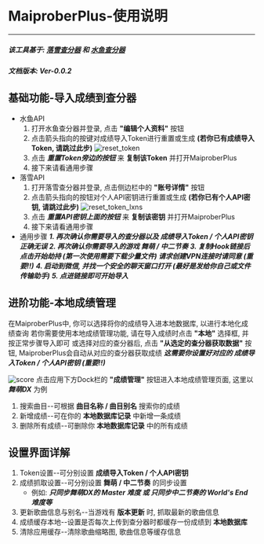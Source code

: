 # MaiproberPlus-使用说明
---

##### 该工具基于: [落雪查分器](https://github.com/Lxns-Network/maimai-prober-frontend) 和 [水鱼查分器](https://www.diving-fish.com/maimaidx/prober/)
##### 文档版本: Ver-0.0.2

## 基础功能-导入成绩到查分器

- 水鱼API
    1. 打开水鱼查分器并登录, 点击 **"编辑个人资料"** 按钮
    2. 点击箭头指向的按键对成绩导入Token进行重置或生成 **(若你已有成绩导入Token, 请跳过此步)**
    ![reset_token](https://github.com/user-attachments/assets/75e2bc15-a874-4981-af75-5efb28bb24df)
    4. 点击 ***重置Token旁边的按钮*** 来 **复制该Token** 并打开MaiproberPlus
    5. 接下来请看通用步骤
- 落雪API
    1. 打开落雪查分器并登录, 点击侧边栏中的 **"账号详情"** 按钮
    2. 点击箭头指向的按钮对个人API密钥进行重置或生成 **(若你已有个人API密钥, 请跳过此步)**
    ![reset_token_lxns](https://github.com/user-attachments/assets/1749f9a7-ac73-4b4d-86be-97f7acbc7f12)
    3. 点击 ***重置API密钥上面的按钮*** 来 **复制该密钥** 并打开MaiproberPlus
    4. 接下来请看通用步骤
- 通用步骤
***1. 再次确认你需要导入的查分器以及 成绩导入Token / 个人API密钥 正确无误***
***2. 再次确认你需要导入的游戏 舞萌 / 中二节奏***
***3. 复制Hook链接后点击开始劫持 (第一次使用需要下载少量文件) 请求创建VPN连接时请同意 (重要!!)***
***4. 启动到微信, 并找一个安全的聊天窗口打开 (最好是发给你自己或文件传输助手)***
***5. 点进链接即可开始导入***

## 进阶功能-本地成绩管理

在MaiproberPlus中, 你可以选择将你的成绩导入进本地数据库, 以进行本地化成绩查询
若你需要使用本地成绩管理功能, 请在导入成绩时点击 **"本地"** 选择框, 并按正常步骤导入即可
或选择对应的查分器后, 点击 **"从选定的查分器获取数据"** 按钮, MaiproberPlus会自动从对应的查分器获取成绩
***这需要你设置好对应的 成绩导入Token / 个人API密钥 (重要!!)***

![score](https://github.com/user-attachments/assets/4e8da447-7d0f-48f7-9669-80cf6bce00f3)
点击应用下方Dock栏的 **"成绩管理"** 按钮进入本地成绩管理页面, 这里以 ***舞萌DX*** 为例
1. 搜索曲目--可根据 **曲目名称 / 曲目别名** 搜索你的成绩
2. 新增成绩--可在你的 **本地数据库记录** 中新增一条成绩
3. 删除所有成绩--可删除你 **本地数据库记录** 中的所有成绩<br>

## 设置界面详解

1. Token设置--可分别设置 **成绩导入Token / 个人API密钥**
2. 成绩抓取设置--可分别设置 **舞萌 / 中二节奏** 的同步设置
    - 例如: ***只同步舞萌DX的 Master 难度 或 只同步中二节奏的 World's End 难度等***
3. 更新歌曲信息与别名--当游戏有 **版本更新** 时, 抓取最新的歌曲信息
4. 成绩缓存本地--设置是否每次上传到查分器时都缓存一份成绩到 **本地数据库**
5. 清除应用缓存--清除歌曲缩略图, 歌曲信息等缓存信息
